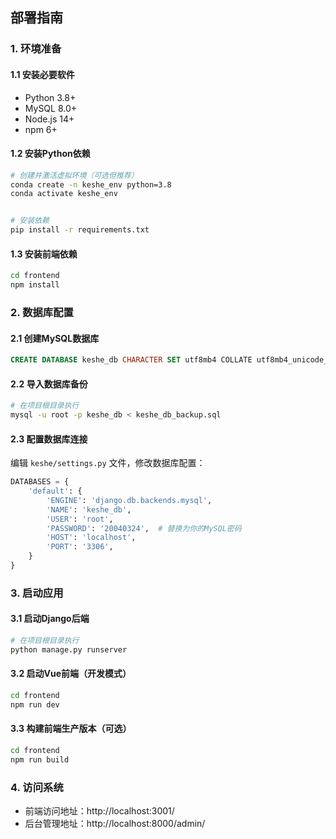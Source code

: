 ## 部署指南

### 1. 环境准备

#### 1.1 安装必要软件
- Python 3.8+
- MySQL 8.0+
- Node.js 14+
- npm 6+

#### 1.2 安装Python依赖
```bash
# 创建并激活虚拟环境（可选但推荐）
conda create -n keshe_env python=3.8
conda activate keshe_env


# 安装依赖
pip install -r requirements.txt
```

#### 1.3 安装前端依赖
```bash
cd frontend
npm install
```

### 2. 数据库配置

#### 2.1 创建MySQL数据库
```sql
CREATE DATABASE keshe_db CHARACTER SET utf8mb4 COLLATE utf8mb4_unicode_ci;
```

#### 2.2 导入数据库备份
```bash
# 在项目根目录执行
mysql -u root -p keshe_db < keshe_db_backup.sql
```

#### 2.3 配置数据库连接
编辑 `keshe/settings.py` 文件，修改数据库配置：
```python
DATABASES = {
    'default': {
        'ENGINE': 'django.db.backends.mysql',
        'NAME': 'keshe_db',
        'USER': 'root',
        'PASSWORD': '20040324',  # 替换为你的MySQL密码
        'HOST': 'localhost',
        'PORT': '3306',
    }
}
```

### 3. 启动应用

#### 3.1 启动Django后端
```bash
# 在项目根目录执行
python manage.py runserver
```

#### 3.2 启动Vue前端（开发模式）
```bash
cd frontend
npm run dev
```

#### 3.3 构建前端生产版本（可选）
```bash
cd frontend
npm run build
```

### 4. 访问系统
- 前端访问地址：http://localhost:3001/
- 后台管理地址：http://localhost:8000/admin/